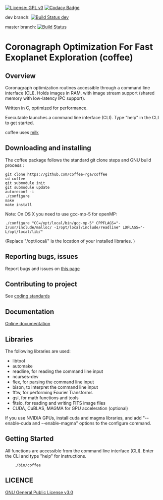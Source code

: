  [![License: GPL v3](https://img.shields.io/badge/License-GPL%20v3-blue.svg)](http://www.gnu.org/licenses/gpl-3.0)
[![Codacy Badge](https://api.codacy.com/project/badge/Grade/4bd280f0915f4174823fa89dc4758100)](https://www.codacy.com/app/oguyon/coffee?utm_source=github.com&amp;utm_medium=referral&amp;utm_content=coffee-org/coffee&amp;utm_campaign=Badge_Grade)

dev branch: [![Build Status dev](https://travis-ci.org/coffee-org/cacao.svg?branch=dev)](https://travis-ci.org/coffee-org/coffee)

master branch: [![Build Status](https://travis-ci.org/coffee-org/cacao.svg?branch=master)](https://travis-ci.org/coffee-org/coffee)



# Coronagraph Optimization For Fast Exoplanet Exploration (coffee)

## Overview

Coronagraph optimization routines accessible through a command line interface (CLI). Holds images in RAM, with image stream support (shared memory with low-latency IPC support).

Written in C, optimized for performance.

Executable launches a command line interface (CLI). Type "help" in the CLI to get started.

coffee uses [milk](https://github.com/milk-org/milk)


## Downloading and installing 


The coffee package follows the standard git clone steps and GNU build process :

	git clone https://github.com/coffee-rga/coffee
	cd coffee
	git submodule init
	git submodule update
	autoreconf -i
	./configure
	make
	make install

Note: On OS X you need to use gcc-mp-5 for openMP:

	./configure "CC=/opt/local/bin/gcc-mp-5" CPPFLAGS="-I/usr/include/malloc/ -I/opt/local/include/readline" LDFLAGS="-L/opt/local/lib/"
(Replace "/opt/local/" is the location of your installed libraries. )



## Reporting bugs, issues

Report bugs and issues on [this page]( https://github.com/coffee-org/coffee/issues )


## Contributing to project


See [coding standards]( https://coffee-org.github.io/coffee/page_coding_standards.html ) 





## Documentation

[Online documentation]( http://coffee-org.github.io/coffee/index.html ) 


## Libraries

The following libraries are used:

- libtool
- automake
- readline, for reading the command line input
- ncurses-dev
- flex, for parsing the command line input
- bison, to interpret the command line input
- fftw, for performing Fourier Transforms
- gsl, for math functions and tools
- fitsio, for reading and writing FITS image files
- CUDA, CuBLAS, MAGMA for GPU acceleration (optional)

If you use NVIDIA GPUs, install cuda and magma libraries, and add "--enable-cuda and --enable-magma" options to the configure command.



## Getting Started

All functions are accessible from the command line interface (CLI). Enter the CLI and type "help" for instructions.

		./bin/coffee


## LICENCE


[GNU General Public License v3.0]( https://github.com/coffee-orga/coffee/blob/master/LICENCE.txt )

